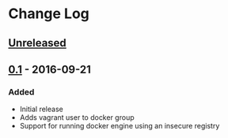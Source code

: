 # Change Log #

## [Unreleased] ##

## [0.1] - 2016-09-21 ##

### Added ###

  - Initial release
  - Adds vagrant user to docker group
  - Support for running docker engine using an insecure registry

[Unreleased]: https://github.com/rfhayashi/ansible-kitchen/compare/0.1...HEAD
[0.1]: https://github.com/rfhayashi/ansible-kitchen/compare/c0e672b291cd25500289ecb75a7437fae105b1d8...0.1